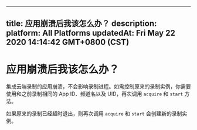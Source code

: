 
---
title: 应用崩溃后我该怎么办？
description: 
platform: All Platforms
updatedAt: Fri May 22 2020 14:14:42 GMT+0800 (CST)
---
# 应用崩溃后我该怎么办？
集成云端录制的应用崩溃，不会影响录制进程。如需控制原来的录制实例，你需要使用和之前录制相同的 App ID、频道名以及 UID，再次调用 `acquire` 和 `start` 方法。

<div class="alert info">如果原来的录制已经超时退出，则再次调用 <code>acquire</code> 和 <code>start</code> 会创建新的录制实例。</div>
